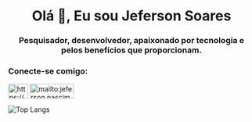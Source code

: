 <h1 align="center">Olá 👋, Eu sou Jeferson Soares</h1>
<h3 align="center">Pesquisador, desenvolvedor, apaixonado por tecnologia e pelos benefícios que proporcionam.</h3>

<h3 align="left">Conecte-se comigo:</h3>
<p align="left">
 
<a href="https://www.linkedin.com/in/jefersonnsoares/" target="blank"><img align="center" src="https://raw.githubusercontent.com/rahuldkjain/github-profile-readme-generator/master/src/images/icons/Social/linked-in-alt.svg" alt="https://www.linkedin.com/in/jefersonnsoares/" height="30" width="40" /></a>
<a href="mailto:jeferson.nascimento.soares@gmail.com" target="blank"><img align="center" src="https://img.shields.io/badge/Gmail-D14836?style=for-the-badge&logo=gmail&logoColor=white" alt="mailto:jeferson.nascimento.soares@gmail.com" height="30" width="90" /></a>
</p>

![Top Langs](https://github-readme-stats.vercel.app/api/top-langs/?username=JefersonNSoares&layout=compact)


